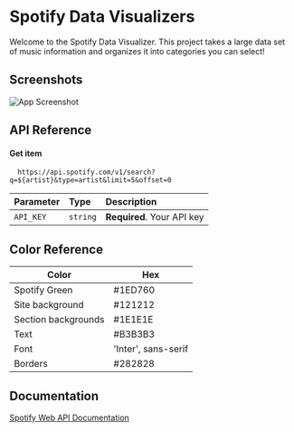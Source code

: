 
# Spotify Data Visualizers

Welcome to the Spotify Data Visualizer. This project takes a large data set of music information and organizes it into categories you can select!




## Screenshots

![App Screenshot](https://via.placeholder.com/468x300?text=App+Screenshot+Here)



## API Reference

#### Get item

```http
  https://api.spotify.com/v1/search?q=${artist}&type=artist&limit=5&offset=0
```

| Parameter | Type     | Description                |
| :-------- | :------- | :------------------------- |
| `API_KEY` | `string` | **Required**. Your API key |



## Color Reference

| Color             | Hex                                                                |
| ----------------- | ------------------------------------------------------------------ |
| Spotify Green | #1ED760
| Site background  | #121212
| Section backgrounds | #1E1E1E
| Text | #B3B3B3 
| Font| 'Inter', sans-serif 
|Borders| #282828 



## Documentation

[Spotify Web API Documentation](https://developer.spotify.com/documentation/web-api)

